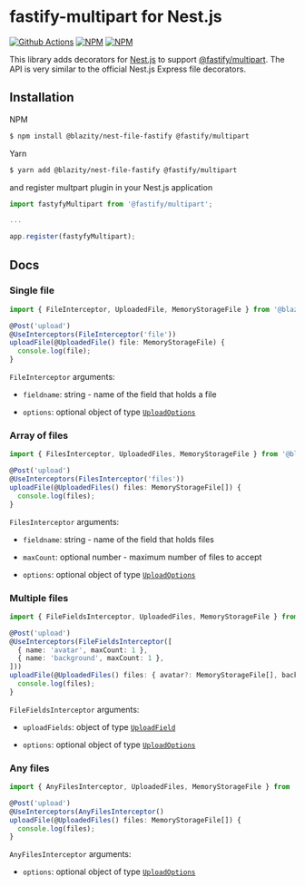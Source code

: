 <div align="left">
  <h1> fastify-multipart for Nest.js</h1>

[![Github Actions](https://img.shields.io/github/workflow/status/blazity/nest-file-fastify/Build?style=flat-square)](https://github.com/Blazity/nest-file-fastify)
[![NPM](https://img.shields.io/npm/v/@blazity/nest-file-fastify.svg?style=flat-square)](https://www.npmjs.com/package/@blazity/nest-file-fastify)
[![NPM](https://img.shields.io/npm/dm/@blazity/nest-file-fastify?style=flat-square)](https://www.npmjs.com/package/@blazity/nest-file-fastify)

</div>

This library adds decorators for [Nest.js](https://github.com/nestjs/nest) to support [@fastify/multipart](https://github.com/fastify/fastify-multipart). The API is very similar to the official Nest.js Express file decorators.

## Installation

NPM

```bash
$ npm install @blazity/nest-file-fastify @fastify/multipart
```

Yarn

```bash
$ yarn add @blazity/nest-file-fastify @fastify/multipart
```

and register multpart plugin in your Nest.js application

```typescript
import fastyfyMultipart from '@fastify/multipart';

...

app.register(fastyfyMultipart);
```

## Docs

### Single file

```ts
import { FileInterceptor, UploadedFile, MemoryStorageFile } from '@blazity/nest-file-fastify';

@Post('upload')
@UseInterceptors(FileInterceptor('file'))
uploadFile(@UploadedFile() file: MemoryStorageFile) {
  console.log(file);
}
```

`FileInterceptor` arguments:

- `fieldname`: string - name of the field that holds a file

- `options`: optional object of type [`UploadOptions`](src/multipart/options.ts#L4)

### Array of files

```ts
import { FilesInterceptor, UploadedFiles, MemoryStorageFile } from '@blazity/nest-file-fastify';

@Post('upload')
@UseInterceptors(FilesInterceptor('files'))
uploadFile(@UploadedFiles() files: MemoryStorageFile[]) {
  console.log(files);
}
```

`FilesInterceptor` arguments:

- `fieldname`: string - name of the field that holds files

- `maxCount`: optional number - maximum number of files to accept

- `options`: optional object of type [`UploadOptions`](src/multipart/options.ts#L4)

### Multiple files

```ts
import { FileFieldsInterceptor, UploadedFiles, MemoryStorageFile } from '@blazity/nest-file-fastify';

@Post('upload')
@UseInterceptors(FileFieldsInterceptor([
  { name: 'avatar', maxCount: 1 },
  { name: 'background', maxCount: 1 },
]))
uploadFile(@UploadedFiles() files: { avatar?: MemoryStorageFile[], background?: MemoryStorageFile[] }) {
  console.log(files);
}
```

`FileFieldsInterceptor` arguments:

- `uploadFields`: object of type [`UploadField`](src/interceptors/file-fields-interceptor.ts#L19)

- `options`: optional object of type [`UploadOptions`](src/multipart/options.ts#L4)

### Any files

```ts
import { AnyFilesInterceptor, UploadedFiles, MemoryStorageFile } from '@blazity/nest-file-fastify';

@Post('upload')
@UseInterceptors(AnyFilesInterceptor()
uploadFile(@UploadedFiles() files: MemoryStorageFile[]) {
  console.log(files);
}
```

`AnyFilesInterceptor` arguments:

- `options`: optional object of type [`UploadOptions`](src/multipart/options.ts#L4)
